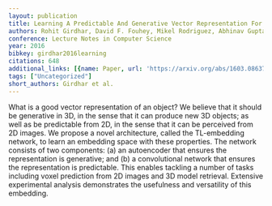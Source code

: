 ```yaml
---
layout: publication
title: Learning A Predictable And Generative Vector Representation For Objects
authors: Rohit Girdhar, David F. Fouhey, Mikel Rodriguez, Abhinav Gupta
conference: Lecture Notes in Computer Science
year: 2016
bibkey: girdhar2016learning
citations: 648
additional_links: [{name: Paper, url: 'https://arxiv.org/abs/1603.08637'}]
tags: ["Uncategorized"]
short_authors: Girdhar et al.
---
```

What is a good vector representation of an object? We believe that it should
be generative in 3D, in the sense that it can produce new 3D objects; as well
as be predictable from 2D, in the sense that it can be perceived from 2D
images. We propose a novel architecture, called the TL-embedding network, to
learn an embedding space with these properties. The network consists of two
components: (a) an autoencoder that ensures the representation is generative;
and (b) a convolutional network that ensures the representation is predictable.
This enables tackling a number of tasks including voxel prediction from 2D
images and 3D model retrieval. Extensive experimental analysis demonstrates the
usefulness and versatility of this embedding.